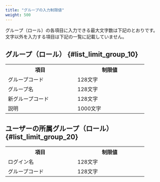 ```yaml
---
title: "グループの入力制限値"
weight: 500
---
```


グループ（ロール）の各項目に入力できる最大文字数は下記のとおりです。  
文字以外を入力する項目は下記の一覧に記載していません。  

## グループ（ロール） {#list_limit_group_10}

<table>
  <tbody>
  <tr>
  <th width=200>項目</th>
  <th width=200>制限値</th>
  </tr>
  <tr>
  <td>グループコード</td>
  <td>128文字</td>
  </tr>
  <tr>
  <td>グループ名</td>
  <td>128文字</td>
  </tr>
  <tr>
  <td>新グループコード</td>
  <td>128文字</td>
  </tr>
  <tr>
  <td>説明</td>
  <td>1000文字</td>
  </tr>
  </tbody>
</table>

## ユーザーの所属グループ（ロール） {#list_limit_group_20}

<table>
  <tbody>
  <tr>
  <th width=200>項目</th>
  <th width=200>制限値</th>
  </tr>
  <tr>
  <td>ログイン名</td>
  <td>128文字</td>
  </tr>
  <tr>
  <td>グループコード</td>
  <td>128文字</td>
  </tr>
  </tbody>
</table>
